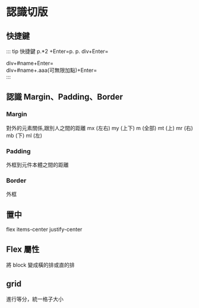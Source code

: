 # 認識切版

## 快捷鍵
::: tip 快捷鍵
p.*2 +Enter=p.  p. 
div+Enter=<div></div>
div+#name+Enter=<div id="name"></div>
div+#name+.aaa(可無限加點)+Enter=<div id="name"  class="aaa"></div>
:::

## 認識 Margin、Padding、Border

### Margin
對外的元素關係,跟別人之間的距離
mx (左右) my (上下) m (全部) mt (上) mr (右) mb (下) ml (左)
### Padding
外框到元件本體之間的距離
### Border
外框

## 置中
flex items-center justify-center

## Flex 屬性
將 block 變成橫的排或直的排

## grid
進行等分，統一格子大小
